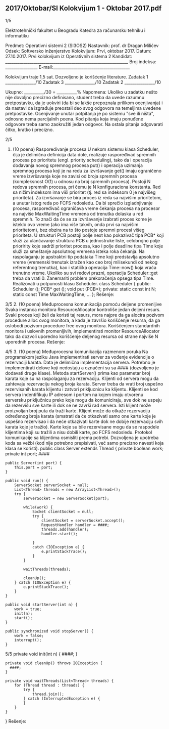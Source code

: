 2017/Oktobar/SI Kolokvijum 1 - Oktobar 2017.pdf
--------------------------------------------------------------------------------


1/5 
 
Elektrotehnički fakultet u Beogradu 
Katedra za računarsku tehniku i informatiku 
 
Predmet:   Operativni sistemi 2 (SI3OS2) 
Nastavnik:  prof. dr Dragan Milićev 
Odsek: Softversko inženjerstvo 
Kolokvijum: Prvi, oktobar 2017. 
Datum:    27.10.2017. 
Prvi kolokvijum iz Operativnih sistema 2 
Kandidat:   _____________________________________________________________ 
Broj indeksa: ________________  E-mail:______________________________________ 
 
Kolokvijum traje 1,5 sat. Dozvoljeno je korišćenje literature. 
Zadatak 1 _______________/10   Zadatak 3 _______________/10 
Zadatak 2    _______________/10    
 
Ukupno:    __________/30 = __________% 
Napomena:  Ukoliko  u  zadatku nešto nije dovoljno precizno definisano, student  treba da 
uvede razumnu pretpostavku, da je uokviri (da bi se lakše prepoznala prilikom ocenjivanja) i 
da  nastavi  da  izgrađuje  preostali  deo  svog  odgovora  na  temeljima  uvedene  pretpostavke. 
Ocenjivanje unutar potpitanja je po sistemu "sve ili ništa", odnosno nema parcijalnih poena. 
Kod pitanja koja imaju ponuđene odgovore treba samo zaokružiti jedan odgovor. Na ostala 
pitanja odgovarati čitko, kratko i precizno. 
 

2/5 
1.    (10 poena) Raspoređivanje procesa 
U  nekom  sistemu  klasa Scheduler,  čija  je  delimična  definicija  data  dole,  realizuje 
raspoređivač spremnih procesa po prioritetu (engl. priority scheduling), tako da i operacija 
dodavanja novog spremnog procesa put() i operacija uzimanja spremnog procesa koji je na 
redu  za  izvršavanje get()  imaju  ograničeno  vreme  izvršavanja  koje  ne  zavisi  od  broja 
spremnih procesa (kompleksnost O(1) u odnosu na broj spremnih procesa). Postoji N redova 
spremnih procesa, pri čemu je N konfiguraciona konstanta. Red sa nižim indeksom ima viši 
prioritet (tj. red sa indeksom 0 je najvišeg prioriteta). Za izvršavanje se bira proces iz reda sa 
najvišim prioritetom, a unutar istog reda po FCFS redosledu. 
Da  bi  sprečio  izgladnjivanje  procesa,  raspoređivač  ograničava  vreme  čekanja  procesa  na 
procesor na najviše MaxWaitingTime vremena od trenutka dolaska u red spremnih. To znači 
da će se za izvršavanje izabrati proces kome je isteklo ovo vreme (ako ima više takvih, onda 
prvi sa najvišim prioritetom), bez obzira na to što postoje spremni procesi višeg prioriteta. 
U strukturi PCB postoji polje next kao pokazivač tipa PCB* koji služi za ulančavanje struktura 
PCB u jednostruke liste, celobrojno polje prioririty koje sadrži prioritet procesa, kao i polje 
deadline  tipa Time  koje  služi  za  smeštanje  apsolutnog  vremena  isteka  roka  čekanja.  Na 
raspolaganju  je  apstraktni  tip  podataka Time  koji  predstavlja  apsolutno  vreme  (vremenski 
trenutak  izražen  kao  ceo  broj  milisekundi  od  nekog  referentnog  trenutka),  kao  i  statička 
operacija Time::now()  koja vraća trenutno vreme. Ukoliko su svi redovi prazni, operacija 
Scheduler::get treba da vrati 0. Zanemariti problem prekoračenja opsega tipa Time. 
Realizovati u potpunosti klasu Scheduler. 
class Scheduler { 
public:  
  Scheduler (); 
  PCB* get (); 
  void put (PCB*); 
private: 
  static const int N; 
  static const Time MaxWaitingTime; 
  ... 
}; 
Rešenje: 
 
 

3/5 
2. (10 poena) Međuprocesna komunikacija pomoću deljene promenljive 
Svaka instanca monitora ResourceAllocator  kontroliše jedan deljeni resurs. Svaki proces 
koji  želi  da  koristi  taj  resurs,  mora  najpre  da  ga  alocira  pozivom  procedure alloc  ovog 
monitora, a kada je završio korišćenje resursa, da ga oslobodi pozivom procedure free ovog 
monitora. Korišćenjem standardnih monitora i uslovnih promenljivih, implementirati monitor 
ResourceAllocator tako da dozvoli uporedno korišćenje deljenog resursa od strane najviše 
N uporednih procesa. 
Rešenje: 
 

4/5 
3. (10 poena) Međuprocesna komunikacija razmenom poruka 
Na programskom jeziku Java implementirati server za vođenje evidencije o rezervaciji karata. 
Data je delimična implementacija servera. Potrebno je implementirati delove koji nedostaju a 
označeni su sa #### (dozvoljeno je dodavati druge klase). Metoda startServer() prima kao 
parametar broj karata koje su na raspolaganju za rezervaciju.  Klijenti od servera mogu da 
zahtevaju  rezervaciju  nekog  broja  karata.  Server  treba  da  vrati  broj  uspešno  rezervisanih 
karata  klijentu  i  zatvori  prikljucnicu  ka  klijentu.  Klijenti  se  kod  servera  indentifikuju  IP 
adresom  i  portom  na  kojem  imaju  otvorenu  serversku  priključnicu  preko  koje  mogu  da 
komuniciraju, sve dok ne uspeju da rezervišu sve karte ili dok se ne završi rad servera. Isti 
klijent  može  proizvoljan  broj  puta  da  traži  karte.  Klijent  može  da  otkaže  rezervaciju 
određenog broja karata (smatrati da će otkazivati samo one karte koje je uspešno rezervisao i 
da neće otkazivati karte dok ne dobije rezervaciju svih karata koje je tražio). Karte koje su bile 
rezervisane  mogu  da  se  raspodele  klijentima  koji  su  tražili  a  nisu  dobili  karte,  po FCFS 
redosledu.  Protokol  komunikacije  sa  klijentima  osmisliti  prema  potrebi.  Dozvoljena  je 
upotreba koda sa vežbi (kod nije potrebno prepisivati, već samo precizno navesti koja klasa se 
koristi). 
public class Server extends Thread { 
    private boolean work; 
    private int port; 
    #### 
 
    public Server(int port) { 
        this.port = port; 
    } 
 
    public void run() { 
        ServerSocket serverSocket = null; 
        List<Thread> threads = new ArrayList<Thread>(); 
        try { 
            serverSocket = new ServerSocket(port); 
 
            while(work) { 
                Socket clientSocket = null; 
                try { 
                    clientSocket = serverSocket.accept(); 
                    RequestHandler handler = ####; 
                    threads.add(handler); 
                    handler.start(); 
 
                } 
                catch (IOException e) { 
                    e.printStackTrace(); 
                } 
            } 
 
            waitThreads(threads); 
 
            cleanUp(); 
        } catch (IOException e) { 
            e.printStackTrace(); 
        } 
    } 
 
    public void startServer(int n) { 
        work = true; 
        init(n); 
        start(); 
    } 
 
    public synchronized void stopServer() { 
        work = false; 
        interrupt(); 
    } 
 

5/5 
    private void init(int n) { 
      ####; 
    } 
 
    private void cleanUp() throws IOException { 
      ####; 
    } 
 
    private void waitThreads(List<Thread> threads) { 
        for (Thread thread : threads) { 
            try { 
                thread.join(); 
            } catch (InterruptedException e) { 
            } 
        } 
    } 
} 
Rešenje: 
 